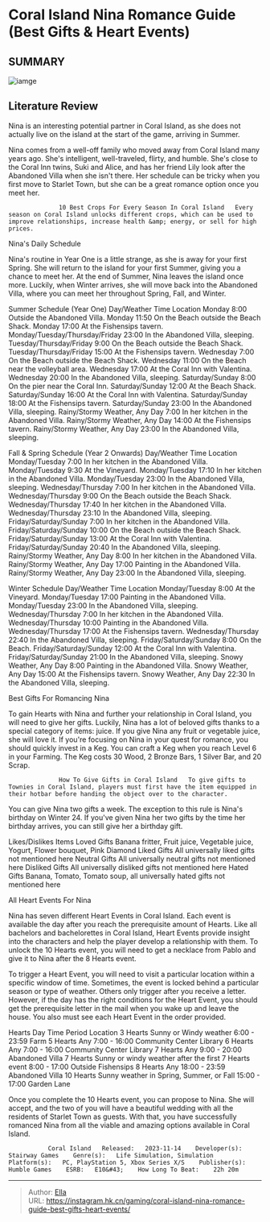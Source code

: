 # Coral Island Nina Romance Guide (Best Gifts &amp; Heart Events)


## SUMMARY 

![iamge](https://static1.srcdn.com/wordpress/wp-content/uploads/2023/12/coral-island-nina-romance-guide-best-gifts-heart-events.jpg)

## Literature Review

Nina is an interesting potential partner in Coral Island, as she does not actually live on the island at the start of the game, arriving in Summer.





Nina comes from a well-off family who moved away from Coral Island many years ago. She&#39;s intelligent, well-traveled, flirty, and humble. She&#39;s close to the Coral Inn twins, Suki and Alice, and has her friend Lily look after the Abandoned Villa when she isn&#39;t there. Her schedule can be tricky when you first move to Starlet Town, but she can be a great romance option once you meet her.




                  10 Best Crops For Every Season In Coral Island   Every season on Coral Island unlocks different crops, which can be used to improve relationships, increase health &amp; energy, or sell for high prices.   


 Nina&#39;s Daily Schedule 
          

Nina&#39;s routine in Year One is a little strange, as she is away for your first Spring. She will return to the island for your first Summer, giving you a chance to meet her. At the end of Summer, Nina leaves the island once more. Luckily, when Winter arrives, she will move back into the Abandoned Villa, where you can meet her throughout Spring, Fall, and Winter.

Summer Schedule (Year One)
 Day/Weather  Time  Location   Monday  8:00  Outside the Abandoned Villa.   Monday  11:50  On the Beach outside the Beach Shack.   Monday  17:00  At the Fishensips tavern.   Monday/Tuesday/Thursday/Friday  23:00  In the Abandoned Villa, sleeping.   Tuesday/Thursday/Friday  9:00  On the Beach outside the Beach Shack.   Tuesday/Thursday/Friday  15:00  At the Fishensips tavern.   Wednesday  7:00  On the Beach outside the Beach Shack.   Wednesday  11:00  On the Beach near the volleyball area.   Wednesday  17:00  At the Coral Inn with Valentina.   Wednesday  20:00  In the Abandoned Villa, sleeping.   Saturday/Sunday  8:00  On the pier near the Coral Inn.   Saturday/Sunday  12:00  At the Beach Shack.   Saturday/Sunday  16:00  At the Coral Inn with Valentina.   Saturday/Sunday  18:00  At the Fishensips tavern.   Saturday/Sunday  23:00  In the Abandoned Villa, sleeping.   Rainy/Stormy Weather, Any Day  7:00  In her kitchen in the Abandoned Villa.   Rainy/Stormy Weather, Any Day  14:00  At the Fishensips tavern.   Rainy/Stormy Weather, Any Day  23:00  In the Abandoned Villa, sleeping.   






Fall &amp; Spring Schedule (Year 2 Onwards)
 Day/Weather  Time  Location   Monday/Tuesday  7:00  In her kitchen in the Abandoned Villa.   Monday/Tuesday  9:30  At the Vineyard.   Monday/Tuesday  17:10  In her kitchen in the Abandoned Villa.   Monday/Tuesday  23:00  In the Abandoned Villa, sleeping.   Wednesday/Thursday  7:00  In her kitchen in the Abandoned Villa.   Wednesday/Thursday  9:00  On the Beach outside the Beach Shack.   Wednesday/Thursday  17:40  In her kitchen in the Abandoned Villa.   Wednesday/Thursday  23:10  In the Abandoned Villa, sleeping.   Friday/Saturday/Sunday  7:00  In her kitchen in the Abandoned Villa.   Friday/Saturday/Sunday  10:00  On the Beach outside the Beach Shack.   Friday/Saturday/Sunday  13:00  At the Coral Inn with Valentina.   Friday/Saturday/Sunday  20:40  In the Abandoned Villa, sleeping.   Rainy/Stormy Weather, Any Day  8:00  In her kitchen in the Abandoned Villa.   Rainy/Stormy Weather, Any Day  17:00  Painting in the Abandoned Villa.   Rainy/Stormy Weather, Any Day  23:00  In the Abandoned Villa, sleeping.   






Winter Schedule
 Day/Weather  Time  Location   Monday/Tuesday  8:00  At the Vineyard.   Monday/Tuesday  17:00  Painting in the Abandoned Villa.   Monday/Tuesday  23:00  In the Abandoned Villa, sleeping.   Wednesday/Thursday  7:00  In her kitchen in the Abandoned Villa.   Wednesday/Thursday  10:00  Painting in the Abandoned Villa.   Wednesday/Thursday  17:00  At the Fishensips tavern.   Wednesday/Thursday  22:40  In the Abandoned Villa, sleeping.   Friday/Saturday/Sunday  8:00  On the Beach.   Friday/Saturday/Sunday  12:00  At the Coral Inn with Valentina.   Friday/Saturday/Sunday  21:00  In the Abandoned Villa, sleeping.   Snowy Weather, Any Day  8:00  Painting in the Abandoned Villa.   Snowy Weather, Any Day  15:00  At the Fishensips tavern.   Snowy Weather, Any Day  22:30  In the Abandoned Villa, sleeping.   








 Best Gifts For Romancing Nina 
          

To gain Hearts with Nina and further your relationship in Coral Island, you will need to give her gifts. Luckily, Nina has a lot of beloved gifts thanks to a special category of items: juice. If you give Nina any fruit or vegetable juice, she will love it. If you&#39;re focusing on Nina in your quest for romance, you should quickly invest in a Keg. You can craft a Keg when you reach Level 6 in your Farming. The Keg costs 30 Wood, 2 Bronze Bars, 1 Silver Bar, and 20 Scrap.

                  How To Give Gifts in Coral Island   To give gifts to Townies in Coral Island, players must first have the item equipped in their hotbar before handing the object over to the character.   



You can give Nina two gifts a week. The exception to this rule is Nina&#39;s birthday on Winter 24. If you&#39;ve given Nina her two gifts by the time her birthday arrives, you can still give her a birthday gift.







  Likes/Dislikes   Items    Loved Gifts   Banana fritter, Fruit juice, Vegetable juice, Yogurt, Flower bouquet, Pink Diamond    Liked Gifts   All universally liked gifts not mentioned here    Neutral Gifts   All universally neutral gifts not mentioned here    Disliked Gifts   All universally disliked gifts not mentioned here    Hated Gifts   Banana, Tomato, Tomato soup, all universally hated gifts not mentioned here   





 All Heart Events For Nina 
          

Nina has seven different Heart Events in Coral Island. Each event is available the day after you reach the prerequisite amount of Hearts. Like all bachelors and bachelorettes in Coral Island, Heart Events provide insight into the characters and help the player develop a relationship with them. To unlock the 10 Hearts event, you will need to get a necklace from Pablo and give it to Nina after the 8 Hearts event.




To trigger a Heart Event, you will need to visit a particular location within a specific window of time. Sometimes, the event is locked behind a particular season or type of weather. Others only trigger after you receive a letter. However, if the day has the right conditions for the Heart Event, you should get the prerequisite letter in the mail when you wake up and leave the house. You also must see each Heart Event in the order provided.

  Hearts   Day   Time Period   Location    3 Hearts   Sunny or Windy weather   6:00 - 23:59   Farm    5 Hearts   Any   7:00 - 16:00   Community Center Library    6 Hearts   Any   7:00 - 16:00   Community Center Library    7 Hearts   Any   9:00 - 20:00   Abandoned Villa    7 Hearts   Sunny or windy weather after the first 7 Hearts event   8:00 - 17:00   Outside Fishensips    8 Hearts   Any   18:00 - 23:59   Abandoned Villa    10 Hearts   Sunny weather in Spring, Summer, or Fall   15:00 - 17:00   Garden Lane   






Once you complete the 10 Hearts event, you can propose to Nina. She will accept, and the two of you will have a beautiful wedding with all the residents of Starlet Town as guests. With that, you have successfully romanced Nina from all the viable and amazing options available in Coral Island.

               Coral Island   Released:   2023-11-14    Developer(s):   Stairway Games    Genre(s):   Life Simulation, Simulation    Platform(s):   PC, PlayStation 5, Xbox Series X/S    Publisher(s):   Humble Games    ESRB:   E10&#43;    How Long To Beat:    22h 20m      

---

> Author: [Ella](https://instagram.hk.cn/)  
> URL: https://instagram.hk.cn/gaming/coral-island-nina-romance-guide-best-gifts-heart-events/  

